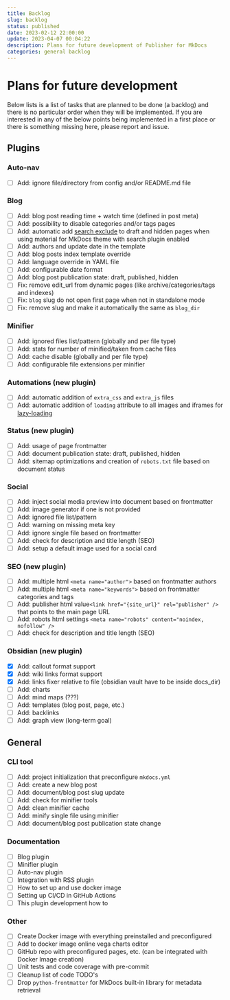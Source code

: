```yaml
---
title: Backlog
slug: backlog
status: published
date: 2023-02-12 22:00:00
update: 2023-04-07 00:04:22
description: Plans for future development of Publisher for MkDocs
categories: general backlog
---
```


# Plans for future development

Below lists is a list of tasks that are planned to be done (a backlog) and there is no particular order when they will be implemented. If you are interested in any of the below points being implemented in a first place or there is something missing here, please report and issue.

## Plugins

### Auto-nav

- [ ] Add: ignore file/directory from config and/or README.md file

### Blog

- [ ] Add: blog post reading time + watch time (defined in post meta)
- [ ] Add: possibility to disable categories and/or tags pages
- [ ] Add: automatic add [search exclude](https://squidfunk.github.io/mkdocs-material/setup/setting-up-site-search/#search-exclusion) to draft and hidden pages when using material for MkDocs theme with search plugin enabled
- [ ] Add: authors and update date in the template
- [ ] Add: blog posts index template override
- [ ] Add: language override in YAML file
- [ ] Add: configurable date format
- [ ] Add: blog post publication state: draft, published, hidden
- [ ] Fix: remove edit_url from dynamic pages (like archive/categories/tags and indexes)
- [ ] Fix: `blog` slug do not open first page when not in standalone mode
- [ ] Fix: remove slug and make it automatically the same as `blog_dir`

### Minifier

- [ ] Add: ignored files list/pattern (globally and per file type)
- [ ] Add: stats for number of minified/taken from cache files
- [ ] Add: cache disable (globally and per file type)
- [ ] Add: configurable file extensions per minifier

### Automations (new plugin)

- [ ] Add: automatic addition of `extra_css` and `extra_js` files
- [ ] Add: automatic addition of `loading` attribute to all images and iframes for [lazy-loading](https://squidfunk.github.io/mkdocs-material/reference/images/#image-lazy-loading)

### Status (new plugin)

- [ ] Add: usage of page frontmatter
- [ ] Add: document publication state: draft, published, hidden
- [ ] Add: sitemap optimizations and creation of `robots.txt` file based on document status

### Social

- [ ] Add: inject social media preview into document based on frontmatter
- [ ] Add: image generator if one is not provided
- [ ] Add: ignored file list/pattern
- [ ] Add: warning on missing meta key
- [ ] Add: ignore single file based on frontmatter
- [ ] Add: check for description and title length (SEO)
- [ ] Add: setup a default image used for a social card

### SEO (new plugin)

- [ ] Add: multiple html `<meta name="author">` based on frontmatter authors
- [ ] Add: multiple html `<meta name="keywords">` based on frontmatter categories and tags
- [ ] Add: publisher html value`<link href="{site_url}" rel="publisher" />` that points to the main page URL
- [ ] Add: robots html settings `<meta name="robots" content="noindex, nofollow" />`
- [ ] Add: check for description and title length (SEO)

### Obsidian (new plugin)

- [x] Add: callout format support
- [x] Add: wiki links format support
- [x] Add: links fixer relative to file (obsidian vault have to be inside docs_dir)
- [ ] Add: charts
- [ ] Add: mind maps (???)
- [ ] Add: templates (blog post, page, etc.)
- [ ] Add: backlinks
- [ ] Add: graph view (long-term goal)

## General

### CLI tool

- [ ] Add: project initialization that preconfigure `mkdocs.yml`
- [ ] Add: create a new blog post
- [ ] Add: document/blog post slug update
- [ ] Add: check for minifier tools
- [ ] Add: clean minifier cache
- [ ] Add: minify single file using minifier
- [ ] Add: document/blog post publication state change

### Documentation

- [ ] Blog plugin
- [ ] Minifier plugin
- [ ] Auto-nav plugin
- [ ] Integration with RSS plugin
- [ ] How to set up and use docker image
- [ ] Setting up CI/CD in GitHub Actions
- [ ] This plugin development how to

### Other

 - [ ] Create Docker image with everything preinstalled and preconfigured
 - [ ] Add to docker image online vega charts editor
 - [ ] GitHub repo with preconfigured pages, etc. (can be integrated with Docker Image creation)
 - [ ] Unit tests and code coverage with pre-commit
 - [ ] Cleanup list of code TODO's
 - [ ] Drop `python-frontmatter` for MkDocs built-in library for metadata retrieval
